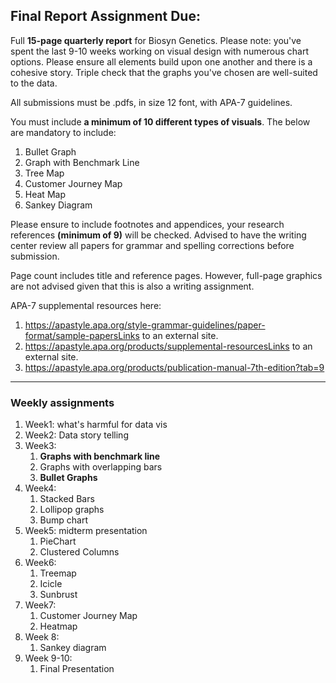 ## Final Report Assignment Due:

Full **15-page quarterly report** for Biosyn Genetics. Please note: you've spent the last 9-10 weeks working on visual design with numerous chart options. Please ensure all elements build upon one another and there is a cohesive story. Triple check that the graphs you've chosen are well-suited to the data.

All submissions must be .pdfs, in size 12 font, with APA-7 guidelines.

You must include **a minimum of 10 different types of visuals**. The below are mandatory to include:

1. Bullet Graph
2. Graph with Benchmark Line
3. Tree Map
4. Customer Journey Map
5. Heat Map
6. Sankey Diagram

Please ensure to include footnotes and appendices, your research references **(minimum of 9)** will be checked.
Advised to have the writing center review all papers for grammar and spelling corrections before submission.

Page count includes title and reference pages. However, full-page graphics are not advised given that this is also a writing assignment.

APA-7 supplemental resources here:

1. https://apastyle.apa.org/style-grammar-guidelines/paper-format/sample-papersLinks to an external site.
2. https://apastyle.apa.org/products/supplemental-resourcesLinks to an external site.
3. https://apastyle.apa.org/products/publication-manual-7th-edition?tab=9

---

### Weekly assignments

1. Week1: what's harmful for data vis
2. Week2: Data story telling
3. Week3:
   1. **Graphs with benchmark line**
   2. Graphs with overlapping bars
   3. **Bullet Graphs**
4. Week4:
   1. Stacked Bars
   2. Lollipop graphs
   3. Bump chart
5. Week5: midterm presentation
   1. PieChart
   2. Clustered Columns
6. Week6:
   1. Treemap
   2. Icicle
   3. Sunbrust
7. Week7:
   1. Customer Journey Map
   2. Heatmap
8. Week 8:
   1. Sankey diagram
9. Week 9-10:
   1. Final Presentation
